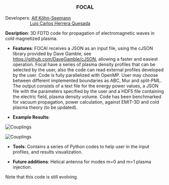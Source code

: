 <h3 align="center"> FOCAL </h3>

Developers: [Alf Köhn-Seemann](https://www.igvp.uni-stuttgart.de/team/Koehn-Seemann/)\
&emsp;&emsp;&emsp;&emsp;&emsp;&nbsp;&nbsp;[Luis Carlos Herrera Quesada](https://www.linkedin.com/in/lherreraquesada/)
	    
**Desription**: 3D FDTD code for propagation of electromagnetic waves in cold magnetized plasma.

* **Features**: FOCAl receives a JSON as an input file, using the cJSON library provided by Dave Gamble, see https://github.com/DaveGamble/cJSON, allowing a faster and easiest operation. Focal have a series of plasma density profiles that can be selected by the user, also the code can read external profiles developed by the user. Code is fully parallelized with OpenMP. User may choose between different implemented boundaries as ABC, Mur and split-PML. The output consists of a text file for the energy power values, a JSON file with the parameters specified by the user and a HDF5 file containing the electric field, plasma density volume. Code has been benchmarked for vacuum propagation, power calculation, against EMIT-3D and cold plasma theory (to be updated).

* **Example Results**: 

<p align="center">
  
![Couplings](/Simulations/Density.png "Plasma density from FOCAL profile.")

<p align="center">
  
![Couplings](/Simulations/E_wave.png "Electric field wave with eliptical polarization.")
  
</p>

* **Tools**: Contains a series of Python codes to help user in the input profiles, and results visualization. 

* **Future additions**: Helical antenna for modes m=0 and m=1 plasma injection.

Note that this code is still evolving. 
